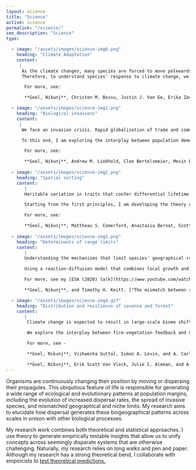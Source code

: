 ```yaml
---
layout: science
title: "Science"
active: science
permalink: "/science/"
seo_description: "Science"
type:

  - image: "/assets/images/science-img6.png"
    heading: "Climate Adaptation"
    content:
     |
      As the climate changes, many species are forced to move polewards. However, this poses a risk to species with limited dispersal capacity that are slow to track the climate. Alternatively, a species may adapt to the local climate, which can buffer against species extinction.
      Therefore, to understand species' response to climate change, we are building process-based hierarchical Bayesian models to identify the genetic basis of local adaptation. Our statistical method offers two advantages over traditional phenomenological statistical models. First, we provide a rigorous framework to probabilistically estimate genetic variation from noisy and incomplete genetic data, e.g., RAD and low-coverage genome sequencing. Second, we use a demographic evolutionary model to partition the genetic variation into adaptive and non-adaptive components.

       For more, see:

       **Goel, Nikunj**, Christen M. Bossu, Justin J. Van Ee, Erika Zavaleta, Kristen C. Ruegg, and Mevin B. Hooten. ["Identifying genomic adaptation to local climate using a mechanistic evolutionary model."](#) bioRxiv (2024)

  - image: "/assets/images/science-img1.png"
    heading: "Biological invasions"
    content:
     |
      We face an invasion crisis. Rapid globalization of trade and commerce has displaced many species beyond their native realm, resulting in massive monetary and biodiversity losses. Therefore, understanding the drivers of the establishment and spread of invasive species is critical to maintaining ecosystem health.

      To this end, I am exploring the interplay between population demography and human transportation networks to study two broad questions: how do species spread via human dispersal pathways, and why do some species become more invasive than others? Understanding these questions will advance ecology theory and yield insights to control invader populations and mitigate their adverse effects.

       For more, see:

       **Goel, Nikunj**, Andrew M. Liebhold, Cleo Bertelsmeier, Mevin B. Hooten, Kirill S. Korolev, and Timothy H. Keitt. ["A mechanistic statistical approach to infer invasion characteristics of human‐dispersed species with complex life cycle."](#) Ecological Monographs 95, no. 1 (2025): e70003.
        
  - image: "/assets/images/science-img2.png"
    heading: "Spatial sorting"
    content:
       |
       Heritable variation in traits that confer differential lifetime reproductive success can fuel evolutionary change by natural selection. However, at margins, populations may be subjected to another kind of selection pressure—traits that confer dispersal advantage may be overrepresented in newly occupied patches even if those traits do not confer a fitness advantage. This mechanism of directional evolutionary change is referred to as spatial sorting. As natural habitats become fragmented and new invaders are introduced, spatial sorting may be a norm than an exception.

       Starting from the first principles, I am developing the theory of spatial sorting to answer: How do traits change at the margins? How can we design experiments to measure and interpret trait changes at margins in the broader context of evolutionary theory?

       For more, see:

       **Goel, Nikunj**, Mattheau S. Comerford, Anastasia Bernat, Scott P. Egan, Thomas E. Juenger, and Timothy H. Keitt. ["Measuring the Strength of Spatial Sorting."](#) bioRxiv (2025).
    
  - image: "/assets/images/science-img3.png"
    heading: "Determinants of range limits"
    content:
       |
       Understanding the mechanisms that limit species' geographical ranges is one of the central challenges in biogeography theory. Historically, biogeographers have claimed that, at large spatial scales, climate exerts a dominant control over the distribution of biota, such that the broad outlines of the population are constrained by niche requirements. And as such, source-sink dynamics can be ignored as it typically operates at the species' movement length scales.

       Using a reaction-diffusion model that combines local growth and dispersal, we show that species may use sink patches near the bioclimatic limit as stepping stones to occupy faraway sink patches, thereby extending species distribution far beyond the climatic envelope. These stepping-stone dynamics may be substantial for species with high dispersal and low growth sensitivity—possibly even at large spatial scales.

       For more, see my [ESA (2020) talk](https://www.youtube.com/watch?v=X3hcRjE2lRM&feature=emb_title) and

       **Goel, Nikunj**, and Timothy H. Keitt. ["The mismatch between range and niche limits due to source-sink dynamics can be greater than species mean dispersal distance."](#) The American Naturalist 200:3, 448-455 (2022).

  - image: "/assets/images/science-img4.gif"
    heading: "Distribution and resilience of savanna and forest"
    content:
       |
        Climate change is expected to result in large-scale biome shifts. However, we lack a predictive understanding of which ecological processes govern biome distributions and whether biomes are resilient to global change.

        We explore the interplay between fire-vegetation feedback and dispersal at the savanna-forest boundary using reaction-diffusion models, paleoecological data, and remote sensing products. We find that biome limits are determined by climate and continental-scale source-sink dynamics and dispersal barriers. Moreover, dispersal can generally allow biomes to recover after perturbations.

        For more, see -

        **Goel, Nikunj**, Vishwesha Guttal, Simon A. Levin, and A. Carla Staver. ["Dispersal increases the resilience of tropical savanna and forest distributions."](#) The American Naturalist 195, no. 5 (2020) - 833-850.

        **Goel, Nikunj**, Erik Scott Van Vleck, Julie C. Aleman, and A. Carla Staver. ["Dispersal limitation and fire feedbacks maintain mesic savannas in Madagascar."](#) Ecology, 101(12):e03177 (2020).
---
```


Organisms are continuously changing their position by moving or dispersing their propagules. This ubiquitous feature of life is responsible for generating a wide range of ecological and evolutionary patterns at population margins, including the evolution of increased dispersal rates, the spread of invasive species, and mismatched geographical and niche limits. My research aims to elucidate how dispersal generates these biogeographical patterns across scales in unison with other biological processes.

My research work combines both theoretical and statistical approaches. I use theory to generate empirically testable insights that allow us to unify concepts across seemingly disparate systems that are otherwise challenging. Naturally, my research relies on long walks and pen and paper. Although my research has a strong theoretical bend, I collaborate with empiricists to [test theoretical predictions.](https://www.cell.com/trends/cell-biology/fulltext/S0962-8924(15)00194-4?_returnURL=https%3A%2F%2Flinkinghub.elsevier.com%2Fretrieve%2Fpii%2FS0962892415001944%3Fshowall%3Dtrue)
